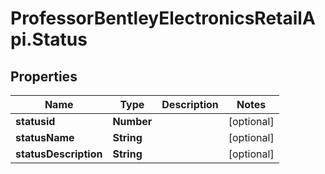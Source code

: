 # ProfessorBentleyElectronicsRetailApi.Status

## Properties
Name | Type | Description | Notes
------------ | ------------- | ------------- | -------------
**statusid** | **Number** |  | [optional] 
**statusName** | **String** |  | [optional] 
**statusDescription** | **String** |  | [optional] 
